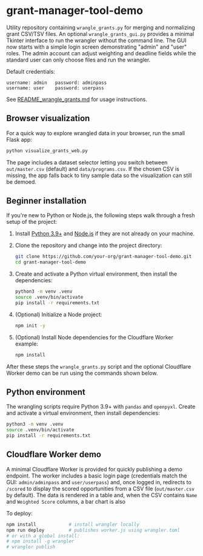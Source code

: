 # grant-manager-tool-demo

Utility repository containing `wrangle_grants.py` for merging and normalizing grant CSV/TSV files.
An optional `wrangle_grants_gui.py` provides a minimal Tkinter interface to run the wrangler without the command line.
The GUI now starts with a simple login screen demonstrating "admin" and
"user" roles.  The admin account can adjust weighting and deadline fields
while the standard user can only choose files and run the wrangler.

Default credentials:

```
username: admin   password: adminpass
username: user    password: userpass
```

See [README_wrangle_grants.md](README_wrangle_grants.md) for usage instructions.

## Browser visualization

For a quick way to explore wrangled data in your browser, run the small Flask
app:

```bash
python visualize_grants_web.py
```

The page includes a dataset selector letting you switch between
`out/master.csv` (default) and `data/programs.csv`. If the chosen CSV is
missing, the app falls back to tiny sample data so the visualization can still
be demoed.

## Beginner installation

If you're new to Python or Node.js, the following steps walk through a fresh
setup of the project:

1. Install [Python 3.9+](https://www.python.org/downloads/) and
   [Node.js](https://nodejs.org/) if they are not already on your machine.
2. Clone the repository and change into the project directory:

   ```bash
   git clone https://github.com/your-org/grant-manager-tool-demo.git
   cd grant-manager-tool-demo
   ```
3. Create and activate a Python virtual environment, then install the
   dependencies:

   ```bash
   python3 -m venv .venv
   source .venv/bin/activate
   pip install -r requirements.txt
   ```
4. (Optional) Initialize a Node project:

   ```bash
   npm init -y
   ```

5. (Optional) Install Node dependencies for the Cloudflare Worker example:

   ```bash
   npm install
   ```

After these steps the `wrangle_grants.py` script and the optional Cloudflare
Worker demo can be run using the commands shown below.

## Python environment

The wrangling scripts require Python 3.9+ with `pandas` and `openpyxl`.
Create and activate a virtual environment, then install dependencies:

```bash
python3 -m venv .venv
source .venv/bin/activate
pip install -r requirements.txt
```

## Cloudflare Worker demo

A minimal Cloudflare Worker is provided for quickly publishing a demo endpoint.
The worker includes a basic login page (credentials match the GUI: `admin/adminpass` and
`user/userpass`) and, once logged in, redirects to `/scored` to display the scored
opportunities from a CSV file (`out/master.csv` by default). The data is rendered in a
table and, when the CSV contains `Name` and `Weighted Score` columns, a bar chart is also

To deploy:

```bash
npm install            # install wrangler locally
npm run deploy         # publishes worker.js using wrangler.toml
# or with a global install:
# npm install -g wrangler
# wrangler publish
```



